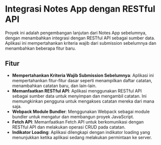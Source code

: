 # Integrasi Notes App dengan RESTful API

Proyek ini adalah pengembangan lanjutan dari Notes App sebelumnya, dengan menambahkan integrasi dengan RESTful API sebagai sumber data. Aplikasi ini mempertahankan kriteria wajib dari submission sebelumnya dan menambahkan beberapa fitur baru.

## Fitur

- **Mempertahankan Kriteria Wajib Submission Sebelumnya**: Aplikasi ini mempertahankan fitur-fitur dasar seperti menampilkan daftar catatan, menambahkan catatan baru, dan lain-lain.
- **Memanfaatkan RESTful API**: Aplikasi menggunakan RESTful API sebagai sumber data untuk menyimpan dan mengambil catatan. Ini memungkinkan pengguna untuk mengakses catatan mereka dari mana saja.
- **Webpack Module Bundler**: Menggunakan Webpack sebagai module bundler untuk mengatur dan membangun proyek JavaScript.
- **Fetch API**: Memanfaatkan Fetch API untuk berkomunikasi dengan RESTful API dan melakukan operasi CRUD pada catatan.
- **Indikator Loading**: Aplikasi dilengkapi dengan indikator loading yang menunjukkan ketika aplikasi sedang melakukan permintaan ke server.
